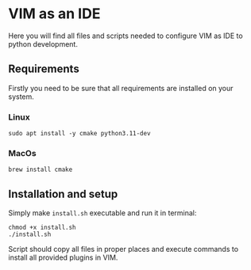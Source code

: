 # VIM as an IDE

Here you will find all files and scripts needed to configure VIM as IDE to python development.

## Requirements

Firstly you need to be sure that all requirements are installed on your system.  

### Linux

```shell
sudo apt install -y cmake python3.11-dev
```

### MacOs

```shell
brew install cmake
```

## Installation and setup

Simply make `install.sh` executable and run it in terminal:

```shell
chmod +x install.sh
./install.sh
```

Script should copy all files in proper places and execute commands to install all
provided plugins in VIM.

